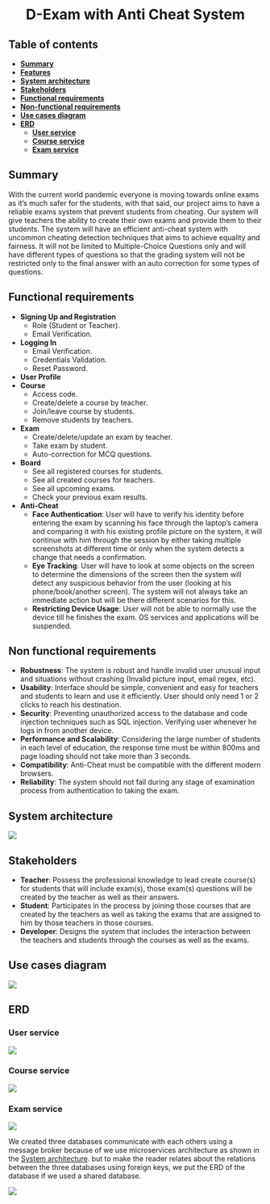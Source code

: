 <div align="center">
  <br>
  <h1>D-Exam with Anti Cheat System</h1>
</div>

## Table of contents

- [**Summary**](#summary)
- [**Features**](#features)
- [**System architecture**](#system-architecture)
- [**Stakeholders**](#stakeholders)
- [**Functional requirements**](#functional-requirements)
- [**Non-functional requirements**](#non-functional-requirements)
- [**Use cases diagram**](#use-cases-diagram)
- [**ERD**](#erd)
  - [**User service**](#user-service)
  - [**Course service**](#Course-service)
  - [**Exam service**](#Exam-service)


## Summary

With the current world pandemic everyone is moving towards online exams as it’s much safer for the students, with that said, our project aims to have a reliable exams system that prevent students from cheating. Our system will give teachers the ability to create their own exams and provide them to their students. The system will have an efficient anti-cheat system with uncommon cheating detection techniques that aims to achieve equality and fairness. It will not be limited to Multiple-Choice Questions only and will have different types of questions so that the grading system will not be restricted only to the final answer with an auto correction for some types of questions.

##  Functional requirements

- **Signing Up and Registration**
  - Role (Student or Teacher).
  - Email Verification.
- **Logging In**
  - Email Verification.
  - Credentials Validation.
  - Reset Password.
- **User Profile**
- **Course**
  - Access code.
  - Create/delete a course by teacher.
  - Join/leave course by students.
  - Remove students by teachers.
- **Exam**
  - Create/delete/update an exam by teacher.
  - Take exam by student.
  - Auto-correction for MCQ questions.
- **Board**
  - See all registered courses for students.
  - See all created courses for teachers.
  - See all upcoming exams.
  - Check your previous exam results.
- **Anti-Cheat**
  - **Face Authentication**: User will have to verify his identity before entering the exam by scanning his face through the laptop’s camera and comparing it with his existing profile picture on the system, it will continue with him through the session by either taking multiple screenshots at different time or only when the system detects a change that needs a confirmation. 
  - **Eye Tracking**: User will have to look at some objects on the screen to determine the dimensions of the screen then the system will detect any suspicious behavior from the user (looking at his phone/book/another screen). The system will not always take an immediate action but will be there different scenarios for this.
  - **Restricting Device Usage**: User will not be able to normally use the device till he finishes the exam. OS services and applications will be suspended. 

##  Non functional requirements

- **Robustness**: The system is robust and handle invalid user unusual input and
  situations without crashing (Invalid picture input, email regex, etc).
- **Usability**: Interface should be simple, convenient and easy for teachers and students
  to learn and use it efficiently. User should only need 1 or 2 clicks to reach his
  destination.
- **Security**: Preventing unauthorized access to the database and code injection
  techniques such as SQL injection. Verifying user whenever he logs in from another
  device.
- **Performance and Scalability**: Considering the large number of students in each
  level of education, the response time must be within 800ms and page loading should
  not take more than 3 seconds.
- **Compatibility**: Anti-Cheat must be compatible with the different modern browsers.
- **Reliability**: The system should not fail during any stage of examination process
  from authentication to taking the exam.

##  System architecture

![](System%20architecture/system-architecture.png)

##  Stakeholders

- **Teacher**: Possess the professional knowledge to lead create course(s) for students
  that will include exam(s), those exam(s) questions will be created by the teacher as
  well as their answers. 
- **Student**: Participates in the process by joining those courses that are created by the
  teachers as well as taking the exams that are assigned to him by those teachers in
  those courses.
- **Developer**: Designs the system that includes the interaction between the teachers
  and students through the courses as well as the exams.

##  Use cases diagram

![](Use%20cases%20diagram/Use-cases.drawio.png)

##  ERD

### User service

![](./ERD/user-service-db.png)

### Course service

![](./ERD/course-service-db.png)

### Exam service

![](./ERD/exam-service-db.png)

We created three databases communicate with each others using a message broker because of we use microservices architecture as shown in the [System architecture](#System-architecture). but to make the reader relates about the relations between the three databases using foreign keys, we put the ERD of the database if we used a shared database.

![](./ERD/shared-db.png)
